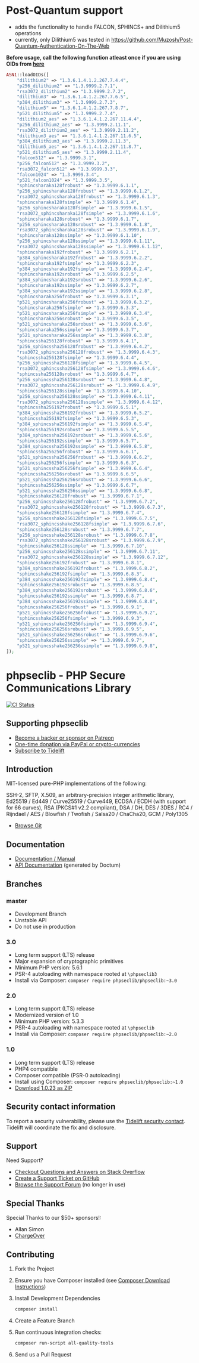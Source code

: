 # Post-Quantum support
- adds the functionality to handle FALCON, SPHINCS+ and Dilithium5 operations
- currently, only Dilithium5 was tested in https://github.com/Muzosh/Post-Quantum-Authentication-On-The-Web

**Before usage, call the following function atleast once if you are using OIDs from [here](https://github.com/open-quantum-safe/oqs-provider/blob/main/ALGORITHMS.md#oids)**
```php
ASN1::loadOIDs([
    "dilithium2" => "1.3.6.1.4.1.2.267.7.4.4",
    "p256_dilithium2" => "1.3.9999.2.7.1",
    "rsa3072_dilithium2" => "1.3.9999.2.7.2",
    "dilithium3" => "1.3.6.1.4.1.2.267.7.6.5",
    "p384_dilithium3" => "1.3.9999.2.7.3",
    "dilithium5" => "1.3.6.1.4.1.2.267.7.8.7",
    "p521_dilithium5" => "1.3.9999.2.7.4",
    "dilithium2_aes" => "1.3.6.1.4.1.2.267.11.4.4",
    "p256_dilithium2_aes" => "1.3.9999.2.11.1",
    "rsa3072_dilithium2_aes" => "1.3.9999.2.11.2",
    "dilithium3_aes" => "1.3.6.1.4.1.2.267.11.6.5",
    "p384_dilithium3_aes" => "1.3.9999.2.11.3",
    "dilithium5_aes" => "1.3.6.1.4.1.2.267.11.8.7",
    "p521_dilithium5_aes" => "1.3.9999.2.11.4",
    "falcon512" => "1.3.9999.3.1",
    "p256_falcon512" => "1.3.9999.3.2",
    "rsa3072_falcon512" => "1.3.9999.3.3",
    "falcon1024" => "1.3.9999.3.4",
    "p521_falcon1024" => "1.3.9999.3.5",
    "sphincsharaka128frobust" => "1.3.9999.6.1.1",
    "p256_sphincsharaka128frobust" => "1.3.9999.6.1.2",
    "rsa3072_sphincsharaka128frobust" => "1.3.9999.6.1.3",
    "sphincsharaka128fsimple" => "1.3.9999.6.1.4",
    "p256_sphincsharaka128fsimple" => "1.3.9999.6.1.5",
    "rsa3072_sphincsharaka128fsimple" => "1.3.9999.6.1.6",
    "sphincsharaka128srobust" => "1.3.9999.6.1.7",
    "p256_sphincsharaka128srobust" => "1.3.9999.6.1.8",
    "rsa3072_sphincsharaka128srobust" => "1.3.9999.6.1.9",
    "sphincsharaka128ssimple" => "1.3.9999.6.1.10",
    "p256_sphincsharaka128ssimple" => "1.3.9999.6.1.11",
    "rsa3072_sphincsharaka128ssimple" => "1.3.9999.6.1.12",
    "sphincsharaka192frobust" => "1.3.9999.6.2.1",
    "p384_sphincsharaka192frobust" => "1.3.9999.6.2.2",
    "sphincsharaka192fsimple" => "1.3.9999.6.2.3",
    "p384_sphincsharaka192fsimple" => "1.3.9999.6.2.4",
    "sphincsharaka192srobust" => "1.3.9999.6.2.5",
    "p384_sphincsharaka192srobust" => "1.3.9999.6.2.6",
    "sphincsharaka192ssimple" => "1.3.9999.6.2.7",
    "p384_sphincsharaka192ssimple" => "1.3.9999.6.2.8",
    "sphincsharaka256frobust" => "1.3.9999.6.3.1",
    "p521_sphincsharaka256frobust" => "1.3.9999.6.3.2",
    "sphincsharaka256fsimple" => "1.3.9999.6.3.3",
    "p521_sphincsharaka256fsimple" => "1.3.9999.6.3.4",
    "sphincsharaka256srobust" => "1.3.9999.6.3.5",
    "p521_sphincsharaka256srobust" => "1.3.9999.6.3.6",
    "sphincsharaka256ssimple" => "1.3.9999.6.3.7",
    "p521_sphincsharaka256ssimple" => "1.3.9999.6.3.8",
    "sphincssha256128frobust" => "1.3.9999.6.4.1",
    "p256_sphincssha256128frobust" => "1.3.9999.6.4.2",
    "rsa3072_sphincssha256128frobust" => "1.3.9999.6.4.3",
    "sphincssha256128fsimple" => "1.3.9999.6.4.4",
    "p256_sphincssha256128fsimple" => "1.3.9999.6.4.5",
    "rsa3072_sphincssha256128fsimple" => "1.3.9999.6.4.6",
    "sphincssha256128srobust" => "1.3.9999.6.4.7",
    "p256_sphincssha256128srobust" => "1.3.9999.6.4.8",
    "rsa3072_sphincssha256128srobust" => "1.3.9999.6.4.9",
    "sphincssha256128ssimple" => "1.3.9999.6.4.10",
    "p256_sphincssha256128ssimple" => "1.3.9999.6.4.11",
    "rsa3072_sphincssha256128ssimple" => "1.3.9999.6.4.12",
    "sphincssha256192frobust" => "1.3.9999.6.5.1",
    "p384_sphincssha256192frobust" => "1.3.9999.6.5.2",
    "sphincssha256192fsimple" => "1.3.9999.6.5.3",
    "p384_sphincssha256192fsimple" => "1.3.9999.6.5.4",
    "sphincssha256192srobust" => "1.3.9999.6.5.5",
    "p384_sphincssha256192srobust" => "1.3.9999.6.5.6",
    "sphincssha256192ssimple" => "1.3.9999.6.5.7",
    "p384_sphincssha256192ssimple" => "1.3.9999.6.5.8",
    "sphincssha256256frobust" => "1.3.9999.6.6.1",
    "p521_sphincssha256256frobust" => "1.3.9999.6.6.2",
    "sphincssha256256fsimple" => "1.3.9999.6.6.3",
    "p521_sphincssha256256fsimple" => "1.3.9999.6.6.4",
    "sphincssha256256srobust" => "1.3.9999.6.6.5",
    "p521_sphincssha256256srobust" => "1.3.9999.6.6.6",
    "sphincssha256256ssimple" => "1.3.9999.6.6.7",
    "p521_sphincssha256256ssimple" => "1.3.9999.6.6.8",
    "sphincsshake256128frobust" => "1.3.9999.6.7.1",
    "p256_sphincsshake256128frobust" => "1.3.9999.6.7.2",
    "rsa3072_sphincsshake256128frobust" => "1.3.9999.6.7.3",
    "sphincsshake256128fsimple" => "1.3.9999.6.7.4",
    "p256_sphincsshake256128fsimple" => "1.3.9999.6.7.5",
    "rsa3072_sphincsshake256128fsimple" => "1.3.9999.6.7.6",
    "sphincsshake256128srobust" => "1.3.9999.6.7.7",
    "p256_sphincsshake256128srobust" => "1.3.9999.6.7.8",
    "rsa3072_sphincsshake256128srobust" => "1.3.9999.6.7.9",
    "sphincsshake256128ssimple" => "1.3.9999.6.7.10",
    "p256_sphincsshake256128ssimple" => "1.3.9999.6.7.11",
    "rsa3072_sphincsshake256128ssimple" => "1.3.9999.6.7.12",
    "sphincsshake256192frobust" => "1.3.9999.6.8.1",
    "p384_sphincsshake256192frobust" => "1.3.9999.6.8.2",
    "sphincsshake256192fsimple" => "1.3.9999.6.8.3",
    "p384_sphincsshake256192fsimple" => "1.3.9999.6.8.4",
    "sphincsshake256192srobust" => "1.3.9999.6.8.5",
    "p384_sphincsshake256192srobust" => "1.3.9999.6.8.6",
    "sphincsshake256192ssimple" => "1.3.9999.6.8.7",
    "p384_sphincsshake256192ssimple" => "1.3.9999.6.8.8",
    "sphincsshake256256frobust" => "1.3.9999.6.9.1",
    "p521_sphincsshake256256frobust" => "1.3.9999.6.9.2",
    "sphincsshake256256fsimple" => "1.3.9999.6.9.3",
    "p521_sphincsshake256256fsimple" => "1.3.9999.6.9.4",
    "sphincsshake256256srobust" => "1.3.9999.6.9.5",
    "p521_sphincsshake256256srobust" => "1.3.9999.6.9.6",
    "sphincsshake256256ssimple" => "1.3.9999.6.9.7",
    "p521_sphincsshake256256ssimple" => "1.3.9999.6.9.8",
]);
```

# phpseclib - PHP Secure Communications Library

[![CI Status](https://github.com/phpseclib/phpseclib/actions/workflows/ci.yml/badge.svg?branch=master&event=push "CI Status")](https://github.com/phpseclib/phpseclib/actions/workflows/ci.yml?query=branch%3Amaster)

## Supporting phpseclib

- [Become a backer or sponsor on Patreon](https://www.patreon.com/phpseclib)
- [One-time donation via PayPal or crypto-currencies](http://sourceforge.net/donate/index.php?group_id=198487)
- [Subscribe to Tidelift](https://tidelift.com/subscription/pkg/packagist-phpseclib-phpseclib?utm_source=packagist-phpseclib-phpseclib&utm_medium=referral&utm_campaign=readme)

## Introduction

MIT-licensed pure-PHP implementations of the following:

SSH-2, SFTP, X.509, an arbitrary-precision integer arithmetic library, Ed25519 / Ed449 / Curve25519 / Curve449, ECDSA / ECDH (with support for 66 curves), RSA (PKCS#1 v2.2 compliant), DSA / DH, DES / 3DES / RC4 / Rijndael / AES / Blowfish / Twofish / Salsa20 / ChaCha20, GCM / Poly1305

* [Browse Git](https://github.com/phpseclib/phpseclib)

## Documentation

* [Documentation / Manual](https://phpseclib.com/)
* [API Documentation](https://api.phpseclib.com/master/) (generated by Doctum)

## Branches

### master

* Development Branch
* Unstable API
* Do not use in production

### 3.0

* Long term support (LTS) release
* Major expansion of cryptographic primitives
* Minimum PHP version: 5.6.1
* PSR-4 autoloading with namespace rooted at `\phpseclib3`
* Install via Composer: `composer require phpseclib/phpseclib:~3.0`

### 2.0

* Long term support (LTS) release
* Modernized version of 1.0
* Minimum PHP version: 5.3.3
* PSR-4 autoloading with namespace rooted at `\phpseclib`
* Install via Composer: `composer require phpseclib/phpseclib:~2.0`

### 1.0

* Long term support (LTS) release
* PHP4 compatible
* Composer compatible (PSR-0 autoloading)
* Install using Composer: `composer require phpseclib/phpseclib:~1.0`
* [Download 1.0.23 as ZIP](http://sourceforge.net/projects/phpseclib/files/phpseclib1.0.23.zip/download)

## Security contact information

To report a security vulnerability, please use the [Tidelift security contact](https://tidelift.com/security). Tidelift will coordinate the fix and disclosure.

## Support

Need Support?

* [Checkout Questions and Answers on Stack Overflow](http://stackoverflow.com/questions/tagged/phpseclib)
* [Create a Support Ticket on GitHub](https://github.com/phpseclib/phpseclib/issues/new)
* [Browse the Support Forum](http://www.frostjedi.com/phpbb/viewforum.php?f=46) (no longer in use)

## Special Thanks

Special Thanks to our $50+ sponsors!:

- Allan Simon
- [ChargeOver](https://chargeover.com/)

## Contributing

1. Fork the Project

2. Ensure you have Composer installed (see [Composer Download Instructions](https://getcomposer.org/download/))

3. Install Development Dependencies
    ```sh
    composer install
    ```

4. Create a Feature Branch

5. Run continuous integration checks:
   ```sh
   composer run-script all-quality-tools
   ```
   
6. Send us a Pull Request
